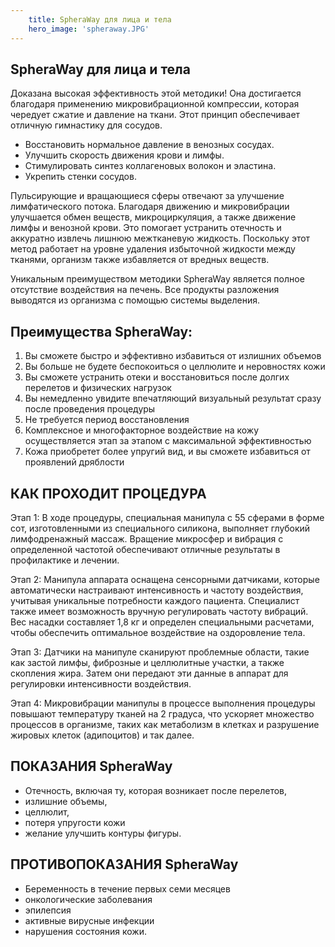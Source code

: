 ```yaml
---
    title: SpheraWay для лица и тела
    hero_image: 'spheraway.JPG'
---
```

## SpheraWay для лица и тела

Доказана высокая эффективность этой методики! Она достигается благодаря применению микровибрационной компрессии, которая чередует сжатие и давление на ткани. Этот принцип обеспечивает отличную гимнастику для сосудов.

- Восстановить нормальное давление в венозных сосудах.
- Улучшить скорость движения крови и лимфы.
- Стимулировать синтез коллагеновых волокон и эластина.
- Укрепить стенки сосудов.

Пульсирующие и вращающиеся сферы отвечают за улучшение лимфатического потока. Благодаря движению и микровибрации улучшается обмен веществ, микроциркуляция, а также движение лимфы и венозной крови. Это помогает устранить отечность и аккуратно извлечь лишнюю межтканевую жидкость. Поскольку этот метод работает на уровне удаления избыточной жидкости между тканями, организм также избавляется от вредных веществ.

Уникальным преимуществом методики SpheraWay является полное отсутствие воздействия на печень. Все продукты разложения выводятся из организма с помощью системы выделения.

## Преимущества SpheraWay:

1. Вы сможете быстро и эффективно избавиться от излишних объемов
2. Вы больше не будете беспокоиться о целлюлите и неровностях кожи
3. Вы сможете устранить отеки и восстановиться после долгих перелетов и физических нагрузок
4. Вы немедленно увидите впечатляющий визуальный результат сразу после проведения процедуры
5. Не требуется период восстановления
6. Комплексное и многофакторное воздействие на кожу осуществляется этап за этапом с максимальной эффективностью
7. Кожа приобретет более упругий вид, и вы сможете избавиться от проявлений дряблости

## КАК ПРОХОДИТ ПРОЦЕДУРА

Этап 1: В ходе процедуры, специальная манипула с 55 сферами в форме сот, изготовленными из специального силикона, выполняет глубокий лимфодренажный массаж. Вращение микросфер и вибрация с определенной частотой обеспечивают отличные результаты в профилактике и лечении.

Этап 2: Манипула аппарата оснащена сенсорными датчиками, которые автоматически настраивают интенсивность и частоту воздействия, учитывая уникальные потребности каждого пациента. Специалист также имеет возможность вручную регулировать частоту вибраций. Вес насадки составляет 1,8 кг и определен специальными расчетами, чтобы обеспечить оптимальное воздействие на оздоровление тела.

Этап 3: Датчики на манипуле сканируют проблемные области, такие как застой лимфы, фиброзные и целлюлитные участки, а также скопления жира. Затем они передают эти данные в аппарат для регулировки интенсивности воздействия.

Этап 4: Микровибрации манипулы в процессе выполнения процедуры повышают температуру тканей на 2 градуса, что ускоряет множество процессов в организме, таких как метаболизм в клетках и разрушение жировых клеток (адипоцитов) и так далее.

## ПОКАЗАНИЯ SpheraWay

- Отечность, включая ту, которая возникает после перелетов, 
- излишние объемы,
- целлюлит, 
- потеря упругости кожи 
- желание улучшить контуры фигуры.

## ПРОТИВОПОКАЗАНИЯ SpheraWay

- Беременность в течение первых семи месяцев
- онкологические заболевания
- эпилепсия
- активные вирусные инфекции
- нарушения состояния кожи.

